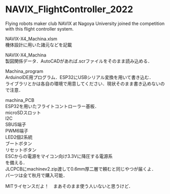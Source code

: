 # NAVIX_FlightController_2022
Flying robots maker club NAVIX at Nagoya University joined the competition with this flight controller system.

NAVIX-X4_Machina.xlsm  
機体設計に用いた諸元などを記載  

NAVIX-X4_Machina  
製図関係データ．AutoCADがあれば.scrファイルをそのまま読み込める． 

Machina_program  
ArduinoIDE用プログラム．ESP32にUSBシリアル変換を用いて書き込む．  
ライブラリとかは各自の環境で用意してください．現状そのまま書き込めないので注意．

machina_PCB  
ESP32を用いたフライトコントローラー基板．  
microSDスロット  
I2C  
SBUS端子  
PWM6端子  
LED2個2系統  
ブートボタン  
リセットボタン  
ESCからの電源をマイコン向け3.3Vに降圧する電源系  
を備える．  
JLCPCBにmachinev2.zip渡して0.6mm厚二層で頼むと同じやつが届くよ．    
パーツは全て秋月で購入可能．

MITライセンスだよ！　まあそのまま使う人いないと思うけど．

